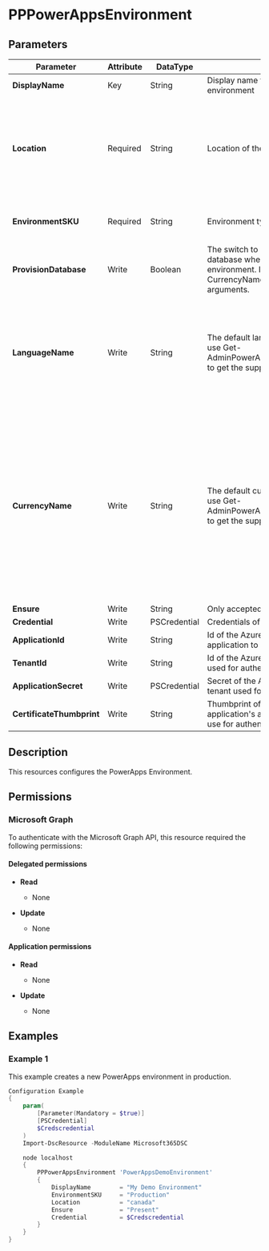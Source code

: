 ﻿# PPPowerAppsEnvironment

## Parameters

| Parameter | Attribute | DataType | Description | Allowed Values |
| --- | --- | --- | --- | --- |
| **DisplayName** | Key | String | Display name for the PowerApps environment | |
| **Location** | Required | String | Location of the PowerApps environment. | `canada`, `unitedstates`, `europe`, `asia`, `australia`, `india`, `japan`, `unitedkingdom`, `unitedstatesfirstrelease`, `southamerica`, `france`, `usgov`, `unitedarabemirates`, `germany`, `switzerland`, `norway`, `korea`, `southafrica` |
| **EnvironmentSKU** | Required | String | Environment type. | `Production`, `Standard`, `Trial`, `Sandbox`, `SubscriptionBasedTrial`, `Teams`, `Developer` |
| **ProvisionDatabase** | Write | Boolean | The switch to provision a Dataverse database when creating the environment. If set, LanguageName and CurrencyName are mandatory to pass as arguments. | |
| **LanguageName** | Write | String | The default languages for the database, use Get-AdminPowerAppCdsDatabaseLanguages to get the support values. | `1033`, `1025`, `1069`, `1026`, `1027`, `3076`, `2052`, `1028`, `1050`, `1029`, `1030`, `1043`, `1061`, `1035`, `1036`, `1110`, `1031`, `1032`, `1037`, `1081`, `1038`, `1040`, `1041`, `1087`, `1042`, `1062`, `1063`, `1044`, `1045`, `1046`, `2070`, `1048`, `1049`, `2074`, `1051`, `1060`, `3082`, `1053`, `1054`, `1055`, `1058`, `1066`, `3098`, `1086`, `1057` |
| **CurrencyName** | Write | String | The default currency for the database, use Get-AdminPowerAppCdsDatabaseCurrencies to get the supported values. | `KZT`, `ZAR`, `ETB`, `AED`, `BHD`, `DZD`, `EGP`, `IQD`, `JOD`, `KWD`, `LBP`, `LYD`, `MAD`, `OMR`, `QAR`, `SAR`, `SYP`, `TND`, `YER`, `CLP`, `INR`, `AZN`, `RUB`, `BYN`, `BGN`, `NGN`, `BDT`, `CNY`, `EUR`, `BAM`, `USD`, `CZK`, `GBP`, `DKK`, `CHF`, `MVR`, `BTN`, `XCD`, `AUD`, `BZD`, `CAD`, `HKD`, `IDR`, `JMD`, `MYR`, `NZD`, `PHP`, `SGD`, `TTD`, `XDR`, `ARS`, `BOB`, `COP`, `CRC`, `CUP`, `DOP`, `GTQ`, `HNL`, `MXN`, `NIO`, `PAB`, `PEN`, `PYG`, `UYU`, `VES`, `IRR`, `XOF`, `CDF`, `XAF`, `HTG`, `ILS`, `HUF`, `AMD`, `ISK`, `JPY`, `GEL`, `KHR`, `KRW`, `KGS`, `LAK`, `MKD`, `MNT`, `BND`, `MMK`, `NOK`, `NPR`, `PKR`, `PLN`, `AFN`, `BRL`, `MDL`, `RON`, `RWF`, `SEK`, `LKR`, `SOS`, `ALL`, `RSD`, `KES`, `TJS`, `THB`, `ERN`, `TMT`, `BWP`, `TRY`, `UAH`, `UZS`, `VND`, `MOP`, `TWD` |
| **Ensure** | Write | String | Only accepted value is 'Present'. | `Present`, `Absent` |
| **Credential** | Write | PSCredential | Credentials of the Power Platform Admin | |
| **ApplicationId** | Write | String | Id of the Azure Active Directory application to authenticate with. | |
| **TenantId** | Write | String | Id of the Azure Active Directory tenant used for authentication. | |
| **ApplicationSecret** | Write | PSCredential | Secret of the Azure Active Directory tenant used for authentication. | |
| **CertificateThumbprint** | Write | String | Thumbprint of the Azure Active Directory application's authentication certificate to use for authentication. | |


## Description

This resources configures the PowerApps Environment.

## Permissions

### Microsoft Graph

To authenticate with the Microsoft Graph API, this resource required the following permissions:

#### Delegated permissions

- **Read**

    - None

- **Update**

    - None

#### Application permissions

- **Read**

    - None

- **Update**

    - None

## Examples

### Example 1

This example creates a new PowerApps environment in production.

```powershell
Configuration Example
{
    param(
        [Parameter(Mandatory = $true)]
        [PSCredential]
        $Credscredential
    )
    Import-DscResource -ModuleName Microsoft365DSC

    node localhost
    {
        PPPowerAppsEnvironment 'PowerAppsDemoEnvironment'
        {
            DisplayName        = "My Demo Environment"
            EnvironmentSKU     = "Production"
            Location           = "canada"
            Ensure             = "Present"
            Credential         = $Credscredential
        }
    }
}
```

